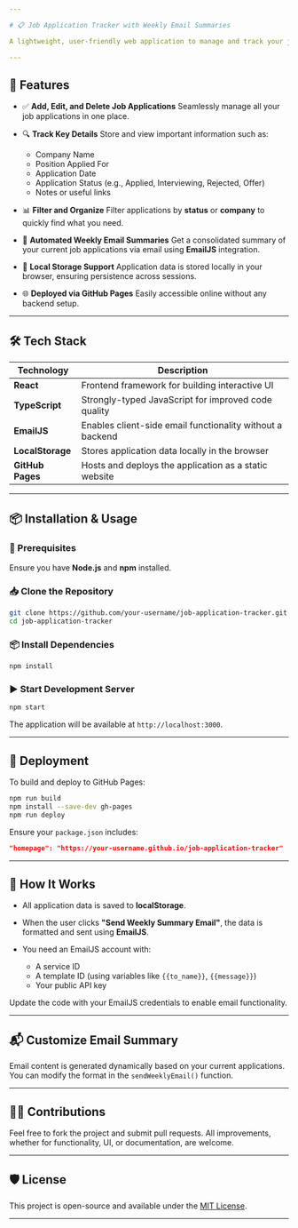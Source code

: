 ```yaml
---

# 📋 Job Application Tracker with Weekly Email Summaries

A lightweight, user-friendly web application to manage and track your job applications. Stay organized with key details and receive automated weekly summaries via email.

---
```


## 🚀 Features

* ✅ **Add, Edit, and Delete Job Applications**
  Seamlessly manage all your job applications in one place.

* 🔍 **Track Key Details**
  Store and view important information such as:

  * Company Name
  * Position Applied For
  * Application Date
  * Application Status (e.g., Applied, Interviewing, Rejected, Offer)
  * Notes or useful links

* 📊 **Filter and Organize**
  Filter applications by **status** or **company** to quickly find what you need.

* 📧 **Automated Weekly Email Summaries**
  Get a consolidated summary of your current job applications via email using **EmailJS** integration.

* 💾 **Local Storage Support**
  Application data is stored locally in your browser, ensuring persistence across sessions.

* 🌐 **Deployed via GitHub Pages**
  Easily accessible online without any backend setup.

---

## 🛠 Tech Stack

| Technology       | Description                                               |
| ---------------- | --------------------------------------------------------- |
| **React**        | Frontend framework for building interactive UI            |
| **TypeScript**   | Strongly-typed JavaScript for improved code quality       |
| **EmailJS**      | Enables client-side email functionality without a backend |
| **LocalStorage** | Stores application data locally in the browser            |
| **GitHub Pages** | Hosts and deploys the application as a static website     |

---

## 📦 Installation & Usage

### 🔧 Prerequisites

Ensure you have **Node.js** and **npm** installed.

### 📥 Clone the Repository

```bash
git clone https://github.com/your-username/job-application-tracker.git
cd job-application-tracker
```

### 📦 Install Dependencies

```bash
npm install
```

### ▶️ Start Development Server

```bash
npm start
```

The application will be available at `http://localhost:3000`.

---

## 🚀 Deployment

To build and deploy to GitHub Pages:

```bash
npm run build
npm install --save-dev gh-pages
npm run deploy
```

Ensure your `package.json` includes:

```json
"homepage": "https://your-username.github.io/job-application-tracker"
```

---

## 🧠 How It Works

* All application data is saved to **localStorage**.
* When the user clicks **"Send Weekly Summary Email"**, the data is formatted and sent using **EmailJS**.
* You need an EmailJS account with:

  * A service ID
  * A template ID (using variables like `{{to_name}}`, `{{message}}`)
  * Your public API key

Update the code with your EmailJS credentials to enable email functionality.

---

## 📬 Customize Email Summary

Email content is generated dynamically based on your current applications. You can modify the format in the `sendWeeklyEmail()` function.

---

## 👨‍💻 Contributions

Feel free to fork the project and submit pull requests. All improvements, whether for functionality, UI, or documentation, are welcome.

---

## 🛡 License

This project is open-source and available under the [MIT License](LICENSE).

---

